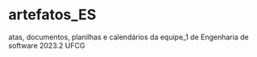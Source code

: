# artefatos_ES
atas, documentos, planilhas e calendários da equipe_1 de Engenharia de software 2023.2 UFCG 
